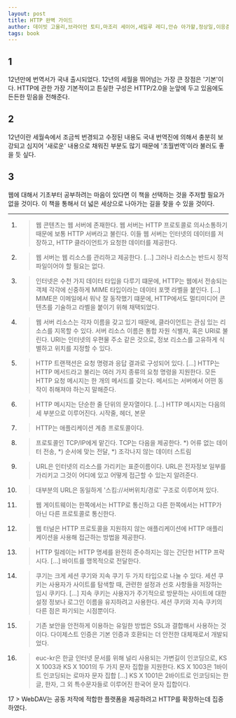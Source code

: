 ```yaml
---
layout: post
title: HTTP 완벽 가이드
author: 데이빗 고울리,브라이언 토티,마조리 세이어,세일루 레디,안슈 아가왈,정상일,이응준(역)
tags: book
---
```



## 1
12년만에 번역서가 국내 출시되었다. 12년의 세월을 뛰어넘는 가장 큰 장점은 '기본'이다. HTTP에 관한 가장 기본적이고 튼실한 구성은 HTTP/2.0을 눈앞에 두고 있음에도 든든한 믿음을 전해준다.

## 2
12년이란 세월속에서 조금씩 번경되고 수정된 내용도 국내 번역진에 의해서 충분히 보강되고 심지어 '새로운' 내용으로 채워진 부분도 많기 때문에 '초월번역'이라 불러도 좋을 듯 싶다.

## 3
웹에 대해서 기초부터 공부하려는 마음이 있다면 이 책을 선택하는 것을 주저할 필요가 없을 것이다. 이 책을 통해서 더 넓은 세상으로 나아가는 길을 찾을 수 있을 것이다.


- - -

1. > 웹 콘텐츠는 웹 서버에 존재한다. 웹 서버는 HTTP 프로토콜로 의사소통하기 때문에 보통 HTTP 서버라고 불린다. 이들 웹 서버는 인터넷의 데이터를 저장하고, HTTP 클라이언트가 요청한 데이터를 제공한다.

2. > 웹 서버는 웹 리소스를 관리하고 제공한다. [...] 그러나 리소스는 반드시 정적 파일이어야 할 필요는 없다.

3. > 인터넷은 수천 가지 데이터 타입을 다루기 떄문에, HTTP는 웹에서 전송되는 객체 각각에 신중하게 MIME 타입이라는 데이터 포맷 라벨을 붙인다. [...] MIME은 이메일에서 워낙 잘 동작했기 떄문에, HTTP에서도 멀티미디어 콘텐츠를 기술하고 라벨을 붙이기 위해 채택되었다.

4. > 웹 서버 리소스는 각자 이름을 갖고 있기 때문에, 클라이언트는 관심 있는 리소스를 지목할 수 있다. 서버 리소스 이름은 통합 자원 식별자, 혹은 URI로 불린다. URI는 인터넷의 우편물 주소 같은 것으로, 정보 리소스를 고유하게 식별하고 위치를 지정할 수 있다.

5. > HTTP 트랜잭션은 요청 명령과 응답 결과로 구성되어 있다. [...] HTTP는 HTTP 메서드라고 불리는 여러 가지 종류의 요청 명령을 지원한다. 모든 HTTP 요청 메시지는 한 개의 메서드를 갖는다. 메서드는 서버에서 어떤 동작이 취해져야 하는지 말해준다.

6. > HTTP 메시지는 단순한 줄 단위의 문자열이다. [...] HTTP 메시지는 다음의 세 부분으로 이루어진다. 시작줄, 헤더, 본문

7. > HTTP는 애플리케이션 계층 프로토콜이다.

8. > 프로토콜인 TCP/IP에게 맡긴다. TCP는 다음을 제공한다. *) 어류 없는 데이터 전송, *) 순서에 맞는 전달, *) 조각나지 않는 데이터 스트림

9. > URL은 인터넷의 리소스를 가리키는 표준이름이다. URL은 전자정보 일부를 가리키고 그것이 어디에 있고 어떻게 접근할 수 있는지 알려준다.

10. > 대부분의 URL은 동일하게 '스킴://서버위치/경로' 구조로 이루어져 있다.

11. > 웹 게이트웨이는 한쪽에서는 HTTP로 통신하고 다른 한쪽에서는 HTTP가 아닌 다른 프로토콜로 통신한다.

12. > 웹 터널은 HTTP 프로토콜을 지원하지 않는 애플리케이션에 HTTP 애플리케이션을 사용해 접근하는 방법을 제공한다.

13. > HTTP 릴레이는 HTTP 명세를 완전히 준수하지는 않는 간단한 HTTP 프락시다. [...] 바이트를 맹목적으로 전달한다.

14. > 쿠기는 크게 세션 쿠기와 지속 쿠기 두 가지 타입으로 나눌 수 있다. 세션 쿠키는 사용자가 사이트를 탐색할 때, 관련한 설정과 선호 사항들을 저장하는 임시 쿠키다. [...] 지속 쿠키는 사용자가 주기적으로 방문하는 사이트에 대한 설정 정보나 로그인 이름을 유지하려고 사용한다. 세션 쿠키와 지속 쿠키의 다른 점은 파기되는 시점뿐이다.

15. > 기존 보안을 안전하게 이용하는 유일한 방법은 SSL과 결합해서 사용하는 것이다. 다이제스트 인증은 기본 인증과 호환되는 더 안전한 대체재로서 개발되었다.

16. > euc-kr은 한글 인터넷 문서를 위해 널리 사용되는 가변길이 인코딩으로, KS X 1003과 KS X 1001의 두 가지 문자 집합을 지원한다. KS X 1003은 1바이트 인코딩되는 로마자 문자 집합 [...] KS X 1001은 2바이트로 인코딩되는 한글, 한자, 그 외 특수문자들로 이루어진 한국어 문자 집합이다.

17 > WebDAV는 공동 저작에 적합한 플랫폼을 제공하려고 HTTP를 확장하는데 집중하였다.